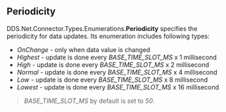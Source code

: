 ## Periodicity

DDS.Net.Connector.Types.Enumerations.**Periodicity** specifies the periodicity for data updates. Its enumeration includes following types:

  * *OnChange* - only when data value is changed
  * *Highest* - update is done every *BASE_TIME_SLOT_MS* x 1 millisecond
  * *High* - update is done every *BASE_TIME_SLOT_MS* x 2 millisecond
  * *Normal* - update is done every *BASE_TIME_SLOT_MS* x 4 millisecond
  * *Low* - update is done every *BASE_TIME_SLOT_MS* x 8 millisecond
  * *Lowest* - update is done every *BASE_TIME_SLOT_MS* x 16 millisecond

> *BASE_TIME_SLOT_MS* by default is set to *50*.



